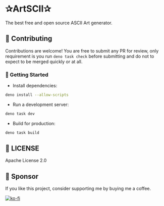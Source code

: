 # ✰ArtSCII✰

The best free and open source ASCII Art generator.

## 📝 Contributing

Contributions are welcome! You are free to submit any PR for review, only requirement is you run
`deno task check` before submitting and do not to expect to be merged quickly or at all.

### 🚀 Getting Started

- Install dependencies:

```bash
deno install --allow-scripts
```

- Run a development server:

```bash
deno task dev
```

- Build for production:

```bash
deno task build
```

## 📄 LICENSE

Apache License 2.0

## 💝 Sponsor

If you like this project, consider supporting me by buying me a coffee.

[![ko-fi](https://ko-fi.com/img/githubbutton_sm.svg)](https://ko-fi.com/B0B41HVJUR)
